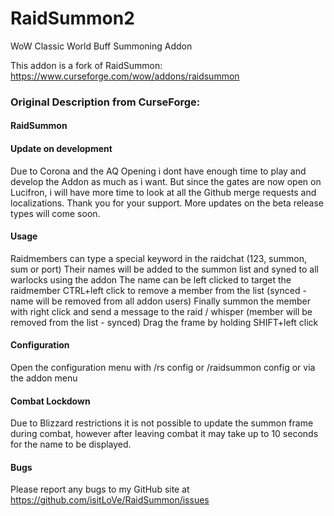 # RaidSummon2
WoW Classic World Buff Summoning Addon

This addon is a fork of RaidSummon: https://www.curseforge.com/wow/addons/raidsummon

### Original Description from CurseForge:

#### RaidSummon
#### Update on development
Due to Corona and the AQ Opening i dont have enough time to play and develop the Addon as much as i want. But since the gates are now open on Lucifron, i will have more time to look at all the Github merge requests and localizations. Thank you for your support. More updates on the beta release types will come soon.

#### Usage
Raidmembers can type a special keyword in the raidchat (123, summon, sum or port)
Their names will be added to the summon list and syned to all warlocks using the addon
The name can be left clicked to target the raidmember CTRL+left click to remove a member from the list (synced - name will be removed from all addon users)
Finally summon the member with right click and send a message to the raid / whisper (member will be removed from the list - synced)
Drag the frame by holding SHIFT+left click

#### Configuration
Open the configuration menu with /rs config or /raidsummon config or via the addon menu

#### Combat Lockdown
Due to Blizzard restrictions it is not possible to update the summon frame during combat, however after leaving combat it may take up to 10 seconds for the name to be displayed.

#### Bugs
Please report any bugs to my GitHub site at https://github.com/isitLoVe/RaidSummon/issues
